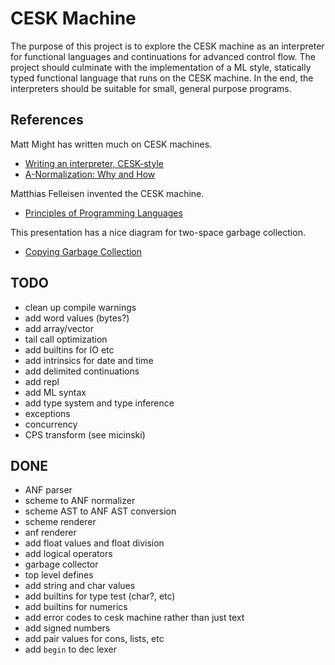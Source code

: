 # CESK Machine

The purpose of this project is to explore the CESK machine as an
interpreter for functional languages and continuations for advanced
control flow.  The project should culminate with
the implementation of a ML style, statically typed functional
language that runs on the CESK machine.  In the end, the interpreters
should be suitable for small, general purpose programs.

## References

Matt Might has written much on CESK machines.

- [Writing an interpreter, CESK-style](https://matt.might.net/articles/cesk-machines/)
- [A-Normalization: Why and How](https://matt.might.net/articles/a-normalization/)

Matthias Felleisen invented the CESK machine.

- [Principles of Programming Languages](https://felleisen.org/matthias/4400-s20/index.html)

This presentation has a nice diagram for two-space garbage collection.

- [Copying Garbage Collection](https://users.cs.northwestern.edu/~stamourv/teaching/321-F19/16a-gc-copying.pdf)


## TODO

- clean up compile warnings
- add word values (bytes?)
- add array/vector
- tail call optimization
- add builtins for IO etc
- add intrinsics for date and time
- add delimited continuations
- add repl
- add ML syntax
- add type system and type inference
- exceptions
- concurrency
- CPS transform (see micinski)

## DONE

- ANF parser
- scheme to ANF normalizer
- scheme AST to ANF AST conversion
- scheme renderer
- anf renderer
- add float values and float division
- add logical operators
- garbage collector
- top level defines
- add string and char values
- add builtins for type test (char?, etc)
- add builtins for numerics
- add error codes to cesk machine rather than just text
- add signed numbers
- add pair values for cons, lists, etc
- add `begin` to dec lexer
